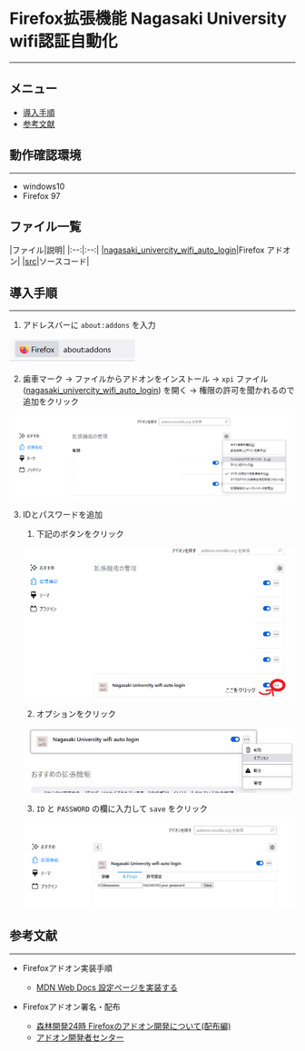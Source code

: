 # Firefox拡張機能 Nagasaki University wifi認証自動化
---

## メニュー
* [導入手順](#導入手順)
* [参考文献](#参考文献)

## 動作確認環境
---
- windows10
- Firefox 97
## ファイル一覧
[latest_ver_xpi]: ./nagasaki_univercity_wifi_auto_login-1.1-fx.xpi
|ファイル|説明|
|:--:|:--:|
|[nagasaki_univercity_wifi_auto_login][latest_ver_xpi]|Firefox アドオン|
|[src](./src)|ソースコード|
## 導入手順
---
1. アドレスバーに `about:addons` を入力

![input](./pic/step1.png)

2. 歯車マーク -> ファイルからアドオンをインストール -> `xpi` ファイル ([nagasaki_univercity_wifi_auto_login][latest_ver_xpi]) を開く -> 権限の許可を聞かれるので追加をクリック

![input](./pic/step2.png)

3. IDとパスワードを追加

   1. 下記のボタンをクリック
   
   ![input](./pic/step3.png)

   2. オプションをクリック
   
   ![input](./pic/step4.png)

   3. `ID` と `PASSWORD` の欄に入力して `save` をクリック

   ![input](./pic/step5.png)

## 参考文献
---

- Firefoxアドオン実装手順
  - [MDN Web Docs 設定ページを実装する](https://developer.mozilla.org/ja/docs/Mozilla/Add-ons/WebExtensions/Implement_a_settings_page)

- Firefoxアドオン署名・配布
  - [森林開発24時 Firefoxのアドオン開発について(配布編)](https://forest-soft.xyz/blog/detail?id=18)
  - [アドオン開発者センター](https://addons.mozilla.org/ja/developers/)
